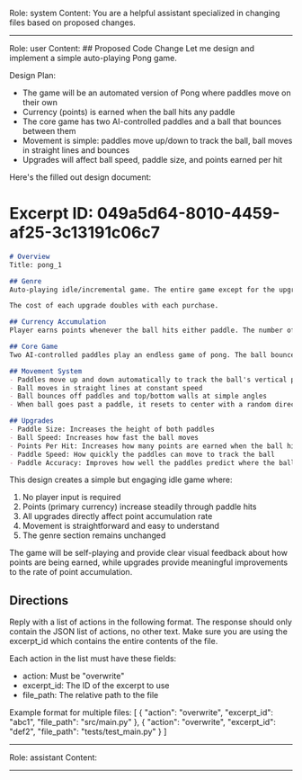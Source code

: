 Role: system
Content: You are a helpful assistant specialized in changing files based on proposed changes.
__________________
Role: user
Content: ## Proposed Code Change
Let me design and implement a simple auto-playing Pong game.

Design Plan:
- The game will be an automated version of Pong where paddles move on their own
- Currency (points) is earned when the ball hits any paddle
- The core game has two AI-controlled paddles and a ball that bounces between them
- Movement is simple: paddles move up/down to track the ball, ball moves in straight lines and bounces
- Upgrades will affect ball speed, paddle size, and points earned per hit

Here's the filled out design document:

# Excerpt ID: 049a5d64-8010-4459-af25-3c13191c06c7
```markdown docs/overview.md
# Overview
Title: pong_1

## Genre
Auto-playing idle/incremental game. The entire game except for the upgrades is fully automated. The player will earn more of the primary currency over time

The cost of each upgrade doubles with each purchase.

## Currency Accumulation
Player earns points whenever the ball hits either paddle. The number of points earned per hit can be upgraded.

## Core Game
Two AI-controlled paddles play an endless game of pong. The ball bounces between the paddles automatically. The paddles will attempt to hit the ball but may occasionally miss. When a paddle misses, the ball resets to the center and continues play. Score accumulates with each successful paddle hit.

## Movement System
- Paddles move up and down automatically to track the ball's vertical position
- Ball moves in straight lines at constant speed
- Ball bounces off paddles and top/bottom walls at simple angles
- When ball goes past a paddle, it resets to center with a random direction

## Upgrades
- Paddle Size: Increases the height of both paddles
- Ball Speed: Increases how fast the ball moves
- Points Per Hit: Increases how many points are earned when the ball hits a paddle
- Paddle Speed: How quickly the paddles can move to track the ball
- Paddle Accuracy: Improves how well the paddles predict where the ball will be
```

This design creates a simple but engaging idle game where:
1. No player input is required
2. Points (primary currency) increase steadily through paddle hits
3. All upgrades directly affect point accumulation rate
4. Movement is straightforward and easy to understand
5. The genre section remains unchanged

The game will be self-playing and provide clear visual feedback about how points are being earned, while upgrades provide meaningful improvements to the rate of point accumulation.

## Directions
Reply with a list of actions in the following format. The response should only contain the JSON list of actions, no other text.
Make sure you are using the excerpt_id which contains the entire contents of the file.

Each action in the list must have these fields:
- action: Must be "overwrite"
- excerpt_id: The ID of the excerpt to use
- file_path: The relative path to the file

Example format for multiple files:
[
    {
        "action": "overwrite",
        "excerpt_id": "abc1",
        "file_path": "src/main.py"
    },
    {
        "action": "overwrite",
        "excerpt_id": "def2",
        "file_path": "tests/test_main.py"
    }
]
__________________
Role: assistant
Content: 
__________________
